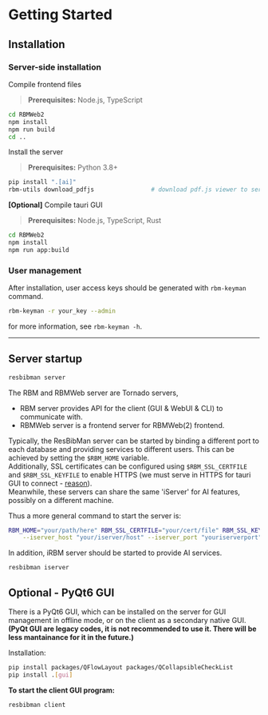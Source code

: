 
# Getting Started

## Installation

### Server-side installation
Compile frontend files
> **Prerequisites:**  Node.js, TypeScript
```bash
cd RBMWeb2
npm install
npm run build
cd ..
```
Install the server
> **Prerequisites:**  Python 3.8+
```bash
pip install ".[ai]"
rbm-utils download_pdfjs                # download pdf.js viewer to serve pdf with the viewer in RBMWeb
```
**[Optional]** Compile tauri GUI
> **Prerequisites:**  Node.js, TypeScript, Rust
```bash
cd RBMWeb2
npm install
npm run app:build
```

### User management
After installation, user access keys should be generated with `rbm-keyman` command.
```sh
rbm-keyman -r your_key --admin
```
for more information, see `rbm-keyman -h`.

---
## Server startup
```sh
resbibman server
```
The RBM and RBMWeb server are Tornado servers,   
- RBM server provides API for the client (GUI & WebUI & CLI) to communicate with.
- RBMWeb server is a frontend server for RBMWeb(2) frontend.

Typically, the ResBibMan server can be started by binding a different port to each database and providing services to different users. This can be achieved by setting the `$RBM_HOME` variable.  
Additionally, SSL certificates can be configured using `$RBM_SSL_CERTFILE` and `$RBM_SSL_KEYFILE` to enable HTTPS 
(we must serve in HTTPS for tauri GUI to connect - [reason](https://github.com/tauri-apps/tauri/issues/2002)).  
Meanwhile, these servers can share the same 'iServer' for AI features, possibly on a different machine.  

Thus a more general command to start the server is:
```sh
RBM_HOME="your/path/here" RBM_SSL_CERTFILE="your/cert/file" RBM_SSL_KEYFILE="your/key/file" resbibman server \
    --iserver_host "your/iserver/host" --iserver_port "youriserverport" --port "yourport"
```

In addition, iRBM server should be started to provide AI services.  
```sh
resbibman iserver
```

## Optional - PyQt6 GUI
There is a PyQt6 GUI, which can be installed on the server for GUI management in offline mode, or on the client as a secondary native GUI.
**(PyQt GUI are legacy codes, it is not recommended to use it.  There will be less mantainance for it in the future.)**

Installation:
```sh
pip install packages/QFlowLayout packages/QCollapsibleCheckList
pip install .[gui]
```

**To start the client GUI program:**
```bash
resbibman client
```